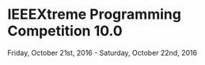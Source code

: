 # IEEEXtreme Programming Competition 10.0
Friday, October 21st, 2016 - Saturday, October 22nd, 2016
